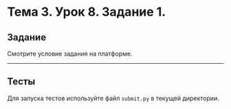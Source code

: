 # Тема 3. Урок 8. Задание 1. #

## Задание

Cмотрите условие задания на платформе.

---

## Тесты

Для запуска тестов используйте файл `submit.py` в текущей директории.


